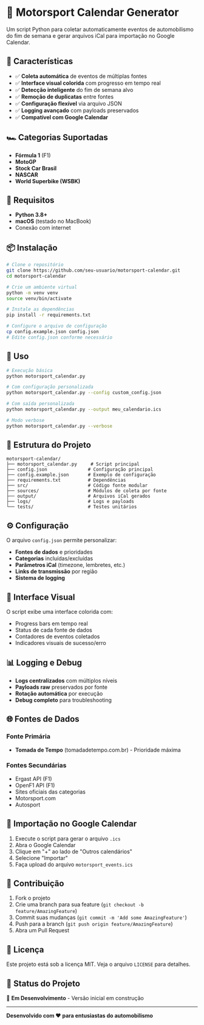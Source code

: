 # 🏁 Motorsport Calendar Generator

Um script Python para coletar automaticamente eventos de automobilismo do fim de semana e gerar arquivos iCal para importação no Google Calendar.

## 🎯 Características

- ✅ **Coleta automática** de eventos de múltiplas fontes
- ✅ **Interface visual colorida** com progresso em tempo real
- ✅ **Detecção inteligente** do fim de semana alvo
- ✅ **Remoção de duplicatas** entre fontes
- ✅ **Configuração flexível** via arquivo JSON
- ✅ **Logging avançado** com payloads preservados
- ✅ **Compatível com Google Calendar**

## 🏎️ Categorias Suportadas

- **Fórmula 1** (F1)
- **MotoGP**
- **Stock Car Brasil**
- **NASCAR**
- **World Superbike (WSBK)**

## 🔧 Requisitos

- **Python 3.8+**
- **macOS** (testado no MacBook)
- Conexão com internet

## 📦 Instalação

```bash
# Clone o repositório
git clone https://github.com/seu-usuario/motorsport-calendar.git
cd motorsport-calendar

# Crie um ambiente virtual
python -m venv venv
source venv/bin/activate

# Instale as dependências
pip install -r requirements.txt

# Configure o arquivo de configuração
cp config.example.json config.json
# Edite config.json conforme necessário
```

## 🚀 Uso

```bash
# Execução básica
python motorsport_calendar.py

# Com configuração personalizada
python motorsport_calendar.py --config custom_config.json

# Com saída personalizada
python motorsport_calendar.py --output meu_calendario.ics

# Modo verbose
python motorsport_calendar.py --verbose
```

## 📁 Estrutura do Projeto

```
motorsport-calendar/
├── motorsport_calendar.py     # Script principal
├── config.json               # Configuração principal
├── config.example.json       # Exemplo de configuração
├── requirements.txt          # Dependências
├── src/                      # Código fonte modular
├── sources/                  # Módulos de coleta por fonte
├── output/                   # Arquivos iCal gerados
├── logs/                     # Logs e payloads
└── tests/                    # Testes unitários
```

## ⚙️ Configuração

O arquivo `config.json` permite personalizar:

- **Fontes de dados** e prioridades
- **Categorias** incluídas/excluídas
- **Parâmetros iCal** (timezone, lembretes, etc.)
- **Links de transmissão** por região
- **Sistema de logging**

## 🎨 Interface Visual

O script exibe uma interface colorida com:
- Progress bars em tempo real
- Status de cada fonte de dados
- Contadores de eventos coletados
- Indicadores visuais de sucesso/erro

## 📊 Logging e Debug

- **Logs centralizados** com múltiplos níveis
- **Payloads raw** preservados por fonte
- **Rotação automática** por execução
- **Debug completo** para troubleshooting

## 🌐 Fontes de Dados

### Fonte Primária
- **Tomada de Tempo** (tomadadetempo.com.br) - Prioridade máxima

### Fontes Secundárias
- Ergast API (F1)
- OpenF1 API (F1)
- Sites oficiais das categorias
- Motorsport.com
- Autosport

## 📅 Importação no Google Calendar

1. Execute o script para gerar o arquivo `.ics`
2. Abra o Google Calendar
3. Clique em "+" ao lado de "Outros calendários"
4. Selecione "Importar"
5. Faça upload do arquivo `motorsport_events.ics`

## 🤝 Contribuição

1. Fork o projeto
2. Crie uma branch para sua feature (`git checkout -b feature/AmazingFeature`)
3. Commit suas mudanças (`git commit -m 'Add some AmazingFeature'`)
4. Push para a branch (`git push origin feature/AmazingFeature`)
5. Abra um Pull Request

## 📝 Licença

Este projeto está sob a licença MIT. Veja o arquivo `LICENSE` para detalhes.

## 🏁 Status do Projeto

🚧 **Em Desenvolvimento** - Versão inicial em construção

---

**Desenvolvido com ❤️ para entusiastas do automobilismo**
